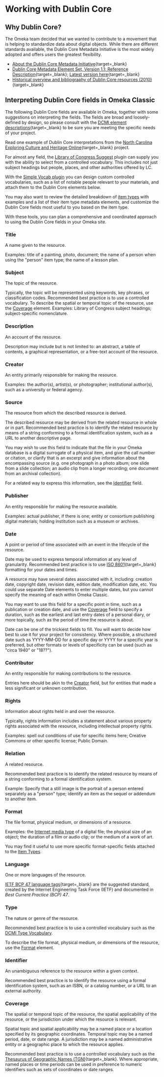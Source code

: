 # Working with Dublin Core

Why Dublin Core?
----------

The Omeka team decided that we wanted to contribute to a movement that is helping to standardize data about digital objects. While there are different standards available, the Dublin Core Metadata Initiative is the most widely adopted and offers users the greatest flexibility.

- [About the Dublin Core Metadata Initiative](http://dublincore.org/about/){target=_blank}
- [Dublin Core Metadata Element Set, Version 1.1: Reference Description](http://dublincore.org/documents/dces/){target=_blank}; [Latest version here](https://www.dublincore.org/specifications/dublin-core/dcmi-terms/#section-3){target=_blank}
- [Historical overview and bibliography of Dublin Core resources (2010)](http://www.oclc.org/research/activities/past/orprojects/dublincore/default.htm){target=_blank}

Interpreting Dublin Core fields in Omeka Classic 
--------------------------------------------------------

The following Dublin Core fields are available in Omeka, together with some suggestions on interpreting the fields. The fields are broad and loosely-defined by design, so please consult with the [DCMI element descriptions](http://dublincore.org/documents/usageguide/elements.shtml){target=_blank} to be sure you are meeting the specific needs of your project. 

Read one example of Dublin Core interpretations from the [North Carolina Exploring Culture and Heritage Online](https://www.digitalnc.org/partners/describing-your-materials/){target=_blank} project.

For almost any field, the [Library of Congress Suggest](../Plugins/Library_of_Congress_Suggest.md) plugin can supply you with the ability to select from a controlled vocabulary. This includes not just subject headings but people, places, and other authorities offered by LC. 

With the [Simple Vocab plugin](../Plugins/SimpleVocab.md) you can design custom controlled vocabularies, such as a list of notable people relevant to your materials, and attach them to the Dublin Core elements below.

You may also want to review the detailed breakdown of [item types](Item_Types.md) with examples and a list of their item type metadata elements, and customize the Dublin Core fields most useful to you based on the item type.

With these tools, you can plan a comprehensive and coordinated approach to using the Dublin Core fields in your Omeka site. 

### Title

A name given to the resource.

Examples: title of a painting, photo, document; the name of a person when using the "person" item type; the name of a lesson plan.

### Subject

The topic of the resource.

Typically, the topic will be represented using keywords, key phrases, or classification codes. Recommended best practice is to use a controlled vocabulary. To describe the spatial or temporal topic of the resource, use the [Coverage](#coverage) element. Examples: Library of Congress subject headings; subject-specific nomenclature.

### Description

An account of the resource.

Description may include but is not limited to: an abstract, a table of contents, a graphical representation, or a free-text account of the resource. 

### Creator

An entity primarily responsible for making the resource.

Examples: the author(s), artist(s), or photographer; institutional author(s), such as a university or federal agency.

### Source

The resource from which the described resource is derived.

The described resource may be derived from the related resource in whole or in part. Recommended best practice is to identify the related resource by means of a string conforming to a formal identification system, such as a URL to another descriptive page. 

You may wish to use this field to indicate that the file in your Omeka database is a digital surrogate of a physical item, and give the call number or citation, or clarify that is an excerpt and give information about the encompassing source (e.g. one photograph in a photo album; one slide from a slide collection; an audio clip from a longer recording; one document from an archival collection).  

For a related way to express this information, see the [Identifier](#identifier) field.

### Publisher

An entity responsible for making the resource available.

Examples: actual publisher, if there is one; entity or consortium publishing digital materials; holding institution such as a museum or archives.

### Date

A point or period of time associated with an event in the lifecycle of the resource.

Date may be used to express temporal information at any level of granularity. Recommended best practice is to use [ISO 8601](https://en.wikipedia.org/wiki/ISO_8601){target=_blank} formatting for your dates and times.

A resource may have several dates associated with it, including: creation date, copyright date, revision date, edition date, modification date, etc. You could use separate Date elements to enter multiple dates, but you cannot specify the meaning of each within Omeka Classic. 

You may want to use this field for a specific point in time, such as a publication or creation date, and use the [Coverage](#coverage) field to specify a duration, such as the earliest and last entry dates of a personal diary, or more topically, such as the period of time the resource is about. 

Date can be one of the trickiest fields to fill. You will want to decide how best to use it for your project for consistency. Where possible, a structured date such as YYYY-MM-DD for a specific day or YYYY for a specific year is preferred, but other formats or levels of specificity can be used (such as "circa 1940" or "18??").

### Contributor

An entity responsible for making contributions to the resource.

Entries here should be akin to the [Creator](#creator) field, but for entities that made a less significant or unknown contribution.

### Rights

Information about rights held in and over the resource.

Typically, rights information includes a statement about various property rights associated with the resource, including intellectual property rights.

Examples: spell out conditions of use for specific items here; Creative Commons or other specific license; Public Domain.

### Relation

A related resource.

Recommended best practice is to identify the related resource by means of a string conforming to a formal identification system.

Example: Specify that a still image is the portrait of a person entered separately as a "person" type; identify an item as the sequel or addendum to another item. 

### Format

The file format, physical medium, or dimensions of a resource.

Examples: the [Internet media type](https://www.iana.org/assignments/media-types/media-types.xhtml) of a digital file; the physical size of an object; the duration of a film or audio clip; or the medium of a work of art.

You may find it useful to use more specific format-specific fields attached to the [Item Types](../Admin/Settings/Item_Type_Elements.md). 

### Language

One or more languages of the resource.

[IETF BCP 47 language tags](https://en.wikipedia.org/wiki/IETF_language_tag){target=_blank} are the suggested standard, created by the Internet Engineering Task Force (IETF) and documented in *Best Current Practice (BCP) 47*.

### Type

The nature or genre of the resource.

Recommended best practice is to use a controlled vocabulary such as the [DCMI Type Vocabulary](http://dublincore.org/documents/dcmi-terms/#section-7). 

To describe the file format, physical medium, or dimensions of the resource, use the [Format](#format) element.

### Identifier

An unambiguous reference to the resource within a given context.

Recommended best practice is to identify the resource using a formal identification system, such as an ISBN, or a catalog number, or a URL to an external authority.

### Coverage

The spatial or temporal topic of the resource, the spatial applicability of the resource, or the jurisdiction under which the resource is relevant.

Spatial topic and spatial applicability may be a named place or a location specified by its geographic coordinates. Temporal topic may be a named period, date, or date range. A jurisdiction may be a named administrative entity or a geographic place to which the resource applies.

Recommended best practice is to use a controlled vocabulary such as the [Thesaurus of Geographic Names (TGN)](http://www.getty.edu/research/tools/vocabularies/tgn/index.html){target=_blank}. Where appropriate, named places or time periods can be used in preference to numeric identifiers such as sets of coordinates or date ranges.
